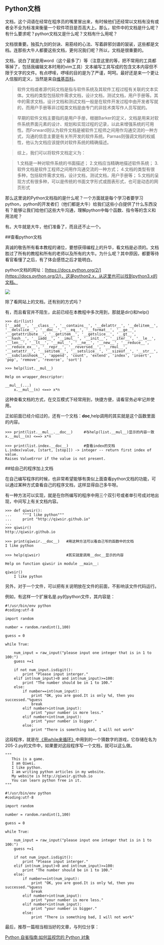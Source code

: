 ## Python文档

文档，这个词语在经常在程序员的嘴里冒出来，有时候他们还经常以文档有没有或者全不全为标准来衡量一个软件项目是否高大上。那么，软件中的文档是什么呢？有什么要求呢？python文档又是什么呢？文档有什么用呢？

文档很重要。独孤九剑的剑诀、易筋经的心法、写着辟邪剑谱的袈裟，这些都是文档。连那些大牛人都要这些文档，更何况我们呢？所以，文档是很重要的。

文档，说白了就是用word（这个最多了）等（注意这里的等，把不常用的工具都等掉了，包括我编辑文本时用的vim工具）文本编写工具写成的包含文本内容但不限于文字的文件。有点啰嗦，啰嗦的目的是为了严谨，呵呵。最好还是来一个更让人信服的定义，当然是来自[维基百科](http://zh.wikipedia.org/wiki/%E8%BD%AF%E4%BB%B6%E6%96%87%E6%A1%A3)。

>软件文档或者源代码文档是指与软件系统及其软件工程过程有关联的文本实体。文档的类型包括软件需求文档，设计文档，测试文档，用户手册等。其中的需求文档，设计文档和测试文档一般是在软件开发过程中由开发者写就的，而用户手册等非过程类文档是由专门的非技术类写作人员写就的。

>早期的软件文档主要指的是用户手册，根据Barker的定义，文档是用来对软件系统界面元素的设计、规划和实现过程的记录，以此来增强系统的可用性。而Forward则认为软件文档是被软件工程师之间用作沟通交流的一种方式，沟通的信息主要是有关所开发的软件系统。Parnas则强调文档的权威性，他认为文档应该提供对软件系统的精确描述。

>综上，我们可以将软件文档定义为：

>1.文档是一种对软件系统的书面描述；
>2.文档应当精确地描述软件系统；
>3.软件文档是软件工程师之间用作沟通交流的一种方式；
>4.文档的类型有很多种，包括软件需求文档，设计文档，测试文档，用户手册等；
>5.文档的呈现方式有很多种，可以是传统的书面文字形式或图表形式，也可是动态的网页形式

那么这里说的Python文档指的是什么呢？一个方面就是每个学习者要学习python，python的开发者们（他们都是大牛）给我们这些小白提供了什么东西没有？能够让我们给他们这些大牛沟通，理解python中每个函数、指令等的含义和用法呢？

有。大牛就是大牛，他们准备了，而且还不止一个。

##查看python文档

真诚的敬告所有看本教程的诸位，要想获得编程上的升华，看文档是必须的。文档胜过了所有的教程和所有的老师以及所有的大牛。为什么呢？其中原因，都要等待看官看懂了之后，有了体会感悟之后才能明白。

python文档的网址：[https://docs.python.org/2/](https://docs.python.org/2/)，这是python2.x，从这里也可以找到python3.x的文档。

![](https://raw.githubusercontent.com/qiwsir/ITArticles/master/Pictures/21101.png)

除了看网站上的文档，还有别的方式吗？

有，而且看官并不陌生，此前已经在本教程中多次用到，那就是dir()和help()

    >>> dir(list)
    ['__add__', '__class__', '__contains__', '__delattr__', '__delitem__', '__delslice__', '__doc__', '__eq__', '__format__', '__ge__', '__getattribute__', '__getitem__', '__getslice__', '__gt__', '__hash__', '__iadd__', '__imul__', '__init__', '__iter__', '__le__', '__len__', '__lt__', '__mul__', '__ne__', '__new__', '__reduce__', '__reduce_ex__', '__repr__', '__reversed__', '__rmul__', '__setattr__', '__setitem__', '__setslice__', '__sizeof__', '__str__', '__subclasshook__', 'append', 'count', 'extend', 'index', 'insert', 'pop', 'remove', 'reverse', 'sort']

    >>> help(list.__mul__)

    Help on wrapper_descriptor:

    __mul__(...)
        x.__mul__(n) <==> x*n

这种查看文档的方式，在交互模式下经常用到，快捷方便，请看官务必牢记并使用。

正如前面已经介绍过的，还有一个文档：__doc__,help调用的其实就是这个函数里面的内容。

    >>> print(list.__mul__.__doc__)     #与help(list.__mul__)显示的内容一致
    x.__mul__(n) <==> x*n

    >>> print(list.index.__doc__)       #查看index的文档
    L.index(value, [start, [stop]]) -> integer -- return first index of value.
    Raises ValueError if the value is not present.

##给自己的程序加上文档

在自己编写程序的时候，也非常希望能够有类似上面查看python文档的功能，可以通过某种方式查看自己的程序文档，这样显得自己多牛呀。

有一种方法可以实现，就是在你所编写的程序中用三个双引号或者单引号成对地出现，中间写上有关文档内容。

    >>> def qiwsir():
    ...     """I like python"""
    ...     print "http://qiwsir.github.io"
    ...
    >>> qiwsir()
    http://qiwsir.github.io

    >>> print(qiwsir.__doc__)   #用这种方法可以看自己写的函数中的文档
    I like python

    >>> help(qiwsir)            #其实就是调用__doc__显示的内容

    Help on function qiwsir in module __main__:

    qiwsir()
        I like python

另外，对于一个文件，可以把有关说明放在文件的前面，不影响该文件代码运行。

例如，有这样一个扩展名是.py的python文件，其内容是：

	#!/usr/bin/env python
	#coding:utf-8

	import random

	number = random.randint(1,100)

	guess = 0

	while True:

	    num_input = raw_input("please input one integer that is in 1 to 100:")
	    guess +=1

	    if not num_input.isdigit():
	        print "Please input interger."
	    elif int(num_input)<0 and int(num_input)>=100:
	        print "The number should be in 1 to 100."
	    else:
	        if number==int(num_input):
	            print "OK, you are good.It is only %d, then you successed."%guess
	            break
	        elif number>int(num_input):
	            print "your number is more less."
	        elif number<int(num_input):
	            print "your number is bigger."
	        else:
	            print "There is something bad, I will not work"

这段程序，就是在[《用while来循环》](./205.md)中用到的一个猜数字的游戏，它存储在名为205-2.py的文件中，如果要对这段程序写一个文档，就可以这么做。

    """
       This is a game.
       I am Qiwei.
       I like python.
       I am writing python articles in my website.
       My website is http://qiwsir.github.io
       You can learn python free in it.
    """

	#!/usr/bin/env python
	#coding:utf-8

	import random

	number = random.randint(1,100)

	guess = 0

	while True:

	    num_input = raw_input("please input one integer that is in 1 to 100:")
	    guess +=1

	    if not num_input.isdigit():
	        print "Please input interger."
	    elif int(num_input)<0 and int(num_input)>=100:
	        print "The number should be in 1 to 100."
	    else:
	        if number==int(num_input):
	            print "OK, you are good.It is only %d, then you successed."%guess
	            break
	        elif number>int(num_input):
	            print "your number is more less."
	        elif number<int(num_input):
	            print "your number is bigger."
	        else:
	            print "There is something bad, I will not work"


最后，推荐一篇相当相当好的文章，与列位分享：

[Python 自省指南:如何监视您的 Python 对象](http://www.ibm.com/developerworks/cn/linux/l-pyint/#ibm-pcon)
